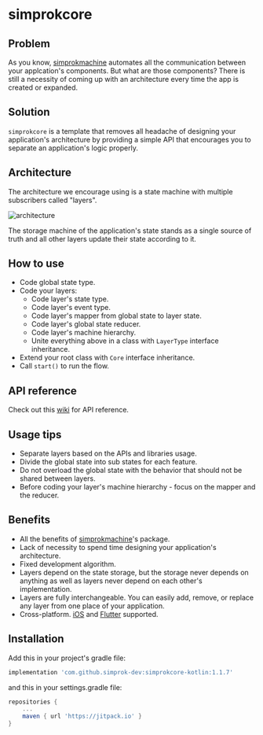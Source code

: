 # simprokcore


## Problem

As you know, [simprokmachine](https://github.com/simprok-dev/simprokmachine-kotlin) automates all the communication between your applcation's components. But what are those components? There is still a necessity of coming up with an architecture every time the app is created or expanded.

## Solution

```simprokcore``` is a template that removes all headache of designing your application's architecture by providing a simple API that encourages you to separate an application's logic properly. 

## Architecture

The architecture we encourage using is a state machine with multiple subscribers called "layers". 

![architecture](https://github.com/simprok-dev/simprokcore-kotlin/blob/main/images/architecture.drawio.png)

The storage machine of the application's state stands as a single source of truth and all other layers update their state according to it. 

## How to use

- Code global state type.
- Code your layers:
  - Code layer's state type.
  - Code layer's event type.
  - Code layer's mapper from global state to layer state.
  - Code layer's global state reducer.
  - Code layer's machine hierarchy.
  - Unite everything above in a class with ```LayerType``` interface inheritance.
- Extend your root class with ```Core``` interface inheritance.
- Call ```start()``` to run the flow. 
 

## API reference 

Check out this [wiki](https://github.com/simprok-dev/simprokcore-kotlin/wiki) for API reference. 

## Usage tips

- Separate layers based on the APIs and libraries usage. 
- Divide the global state into sub states for each feature. 
- Do not overload the global state with the behavior that should not be shared between layers.
- Before coding your layer's machine hierarchy - focus on the mapper and the reducer. 


## Benefits

- All the benefits of [simprokmachine](https://github.com/simprok-dev/simprokmachine-kotlin#killer-features)'s package. 
- Lack of necessity to spend time designing your application's architecture.
- Fixed development algorithm.
- Layers depend on the state storage, but the storage never depends on anything as well as layers never depend on each other's implementation.
- Layers are fully interchangeable. You can easily add, remove, or replace any layer from one place of your application.   
- Cross-platform. [iOS](https://github.com/simprok-dev/simprokcore-ios) and [Flutter](https://github.com/simprok-dev/simprokcore-flutter) supported.

## Installation

Add this in your project's gradle file:

```groovy
implementation 'com.github.simprok-dev:simprokcore-kotlin:1.1.7'
```

and this in your settings.gradle file:

```groovy
repositories {
    ...
    maven { url 'https://jitpack.io' }
}
```
